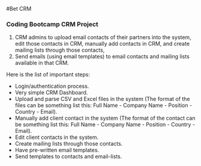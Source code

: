 #Bet CRM

### Coding Bootcamp CRM Project
 
1. CRM admins to upload email contacts of their partners into the system, edit those contacts in CRM, manually add contacts in CRM, and create mailing lists through those contacts,
2. Send emails (using email templates) to email contacts and mailing lists available in that CRM.
 
Here is the list of important steps: 
- Login/authentication process.
- Very simple CRM Dashboard.
- Upload and parse CSV and Excel files in the system (The format of the files can be something list this: Full Name - Company Name - Position - Country - Email).
- Manually add client contact in the system (The format of the contact can be something list this: Full Name - Company Name - Position - Country - Email).
- Edit client contacts in the system.
- Create mailing lists through those contacts.
- Have pre-written email templates.
- Send templates to contacts and email-lists.

